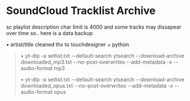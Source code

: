 # SoundCloud Tracklist Archive

sc playlist description char limit is 4000 and some tracks may dissapear over time so.. here is a data backup

• artist/title cleaned thx to touchdesigner + python

> • yt-dlp -a setlist.txt --default-search ytsearch --download-archive downloaded_mp3.txt --no-post-overwrites --add-metadata -x --audio-format mp3
> 
> • yt-dlp -a setlist.txt --default-search ytsearch --download-archive downloaded_opus.txt --no-post-overwrites --add-metadata -x --audio-format opus
